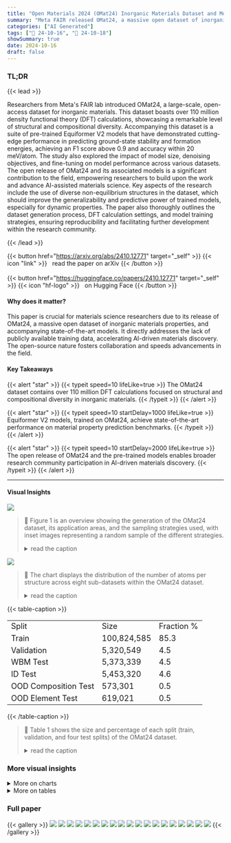 ```yaml
---
title: "Open Materials 2024 (OMat24) Inorganic Materials Dataset and Models"
summary: "Meta FAIR released OMat24, a massive open dataset of inorganic materials with 110M+ DFT calculations and state-of-the-art Equiformer V2 models, accelerating AI-driven materials discovery."
categories: ["AI Generated"]
tags: ["🔖 24-10-16", "🤗 24-10-18"]
showSummary: true
date: 2024-10-16
draft: false
---
```


### TL;DR


{{< lead >}}

Researchers from Meta's FAIR lab introduced OMat24, a large-scale, open-access dataset for inorganic materials.  This dataset boasts over 110 million density functional theory (DFT) calculations, showcasing a remarkable level of structural and compositional diversity.  Accompanying this dataset is a suite of pre-trained Equiformer V2 models that have demonstrated cutting-edge performance in predicting ground-state stability and formation energies, achieving an F1 score above 0.9 and accuracy within 20 meV/atom.  The study also explored the impact of model size, denoising objectives, and fine-tuning on model performance across various datasets. The open release of OMat24 and its associated models is a significant contribution to the field, empowering researchers to build upon the work and advance AI-assisted materials science.  Key aspects of the research include the use of diverse non-equilibrium structures in the dataset, which should improve the generalizability and predictive power of trained models, especially for dynamic properties.  The paper also thoroughly outlines the dataset generation process, DFT calculation settings, and model training strategies, ensuring reproducibility and facilitating further development within the research community.

{{< /lead >}}


{{< button href="https://arxiv.org/abs/2410.12771" target="_self" >}}
{{< icon "link" >}} &nbsp; read the paper on arXiv
{{< /button >}}
<br><br>
{{< button href="https://huggingface.co/papers/2410.12771" target="_self" >}}
{{< icon "hf-logo" >}} &nbsp; on Hugging Face
{{< /button >}}

#### Why does it matter?
This paper is crucial for materials science researchers due to its release of OMat24, a massive open dataset of inorganic materials properties, and accompanying state-of-the-art models.  It directly addresses the lack of publicly available training data, accelerating AI-driven materials discovery.  The open-source nature fosters collaboration and speeds advancements in the field.
#### Key Takeaways

{{< alert "star" >}}
{{< typeit speed=10 lifeLike=true >}} The OMat24 dataset contains over 110 million DFT calculations focused on structural and compositional diversity in inorganic materials. {{< /typeit >}}
{{< /alert >}}

{{< alert "star" >}}
{{< typeit speed=10 startDelay=1000 lifeLike=true >}} Equiformer V2 models, trained on OMat24, achieve state-of-the-art performance on material property prediction benchmarks. {{< /typeit >}}
{{< /alert >}}

{{< alert "star" >}}
{{< typeit speed=10 startDelay=2000 lifeLike=true >}} The open release of OMat24 and the pre-trained models enables broader research community participation in AI-driven materials discovery. {{< /typeit >}}
{{< /alert >}}

------
#### Visual Insights



![](figures/figures_2_0.png)

> 🔼 Figure 1 is an overview showing the generation of the OMat24 dataset, its application areas, and the sampling strategies used, with inset images representing a random sample of the different strategies.
> <details>
> <summary>read the caption</summary>
> Figure 1 Overview of the OMat24 dataset generation, application areas, and sampling strategies. Inset images are a random sample across the different sampling strategies.
> </details>





![](charts/charts_4_0.png)

> 🔼 The chart displays the distribution of the number of atoms per structure across eight sub-datasets within the OMat24 dataset.
> <details>
> <summary>read the caption</summary>
> Figure 4 Histogram of number of atoms per structure per sub-dataset in OMat-24 dataset.
> </details>





{{< table-caption >}}
<table id='6' style='font-size:18px'><tr><td>Split</td><td>Size</td><td>Fraction %</td></tr><tr><td>Train</td><td>100,824,585</td><td>85.3</td></tr><tr><td>Validation</td><td>5,320,549</td><td>4.5</td></tr><tr><td>WBM Test</td><td>5,373,339</td><td>4.5</td></tr><tr><td>ID Test</td><td>5,453,320</td><td>4.6</td></tr><tr><td>OOD Composition Test</td><td>573,301</td><td>0.5</td></tr><tr><td>OOD Element Test</td><td>619,021</td><td>0.5</td></tr></table>{{< /table-caption >}}

> 🔼 Table 1 shows the size and percentage of each split (train, validation, and four test splits) of the OMat24 dataset.
> <details>
> <summary>read the caption</summary>
> Table 1 Size of the OMat24 train, validation and test dataset splits.
> </details>



### More visual insights



<details>
<summary>More on charts
</summary>


![](charts/charts_4_1.png "🔼 Figure 5 Energy, forces norm and maximum absolute stress densities for all sub-datasets in OMat-24.")

> 🔼 The figure shows the distributions of energy, forces norm and maximum absolute stress for eight different subsets of the OMat24 dataset.
> <details>
> <summary>read the caption</summary>
> Figure 5 Energy, forces norm and maximum absolute stress densities for all sub-datasets in OMat-24.
> </details>


![](charts/charts_4_2.png "🔼 Figure 2 (a) Energy per atom, forces norm and max absolute stress element distributions for MPtrj, Alexandria and OMat24 datasets. (b) Distribution of elements in the OMat24 dataset.")

> 🔼 The chart displays the distributions of energy per atom, force norm, and maximum absolute stress for the MPtrj, Alexandria, and OMat24 datasets, along with the distribution of elements in the OMat24 dataset.
> <details>
> <summary>read the caption</summary>
> Figure 2 (a) Energy per atom, forces norm and max absolute stress element distributions for MPtrj, Alexandria and OMat24 datasets. (b) Distribution of elements in the OMat24 dataset.
> </details>


![](charts/charts_4_3.png "🔼 Figure 2 (a) Energy per atom, forces norm and max absolute stress element distributions for MPtrj, Alexandria and OMat24 datasets. (b) Distribution of elements in the OMat24 dataset.")

> 🔼 The chart displays the distributions of energy per atom, forces norm, and maximum absolute stress for three datasets (MPtrj, Alexandria, and OMat24), along with the distribution of elements present in the OMat24 dataset.
> <details>
> <summary>read the caption</summary>
> Figure 2 (a) Energy per atom, forces norm and max absolute stress element distributions for MPtrj, Alexandria and OMat24 datasets. (b) Distribution of elements in the OMat24 dataset.
> </details>


![](charts/charts_5_0.png "🔼 Figure 3 Formation energy taken directly from the WBM dataset 46 and formation energy calculated from DFT calculations with OMat DFT settings. Outliers are primarily elements with updated psuedopotentials.")

> 🔼 The chart is a parity plot showing the strong correlation between formation energies calculated using the Materials Project (MP) DFT settings and the Open Materials 2024 (OMat24) DFT settings.
> <details>
> <summary>read the caption</summary>
> Figure 3 Formation energy taken directly from the WBM dataset 46 and formation energy calculated from DFT calculations with OMat DFT settings. Outliers are primarily elements with updated psuedopotentials.
> </details>


![](charts/charts_15_0.png "🔼 Figure 5 Energy, forces norm and maximum absolute stress densities for all sub-datasets in OMat-24.")

> 🔼 Figure 5 shows the distributions of total energy, force norm, and stress for eight different sampling strategies used to generate the OMat24 dataset.
> <details>
> <summary>read the caption</summary>
> Figure 5 Energy, forces norm and maximum absolute stress densities for all sub-datasets in OMat-24.
> </details>


![](charts/charts_16_0.png "🔼 Figure 2 (a) Energy per atom, forces norm and max absolute stress element distributions for MPtrj, Alexandria and OMat24 datasets. (b) Distribution of elements in the OMat24 dataset.")

> 🔼 The chart displays the distributions of energy, forces, and stress for three datasets (MPtrj, Alexandria, and OMat24), along with the elemental distribution within the OMat24 dataset.
> <details>
> <summary>read the caption</summary>
> Figure 2 (a) Energy per atom, forces norm and max absolute stress element distributions for MPtrj, Alexandria and OMat24 datasets. (b) Distribution of elements in the OMat24 dataset.
> </details>


![](charts/charts_16_1.png "🔼 Figure 2 (a) Energy per atom, forces norm and max absolute stress element distributions for MPtrj, Alexandria and OMat24 datasets. (b) Distribution of elements in the OMat24 dataset.")

> 🔼 The chart displays the distributions of energy, forces, and stress in the OMat24 dataset, along with a comparison to other datasets, and shows the elemental distribution within the OMat24 dataset.
> <details>
> <summary>read the caption</summary>
> Figure 2 (a) Energy per atom, forces norm and max absolute stress element distributions for MPtrj, Alexandria and OMat24 datasets. (b) Distribution of elements in the OMat24 dataset.
> </details>


</details>



<details>
<summary>More on tables
</summary>


{{< table-caption >}}
<table id='5' style='font-size:20px'><tr><td>Model</td><td># of Parameters</td><td>Throughput (Samples / GPU sec. (MPtrj)</td></tr><tr><td>eqV2-S (small)</td><td>31,207,434</td><td>9.4</td></tr><tr><td>eqV2-M (medium)</td><td>86,589,068</td><td>7.4</td></tr><tr><td>eqV2-L (large)</td><td>153, 7698,68</td><td>4.9</td></tr></table>{{< /table-caption >}}
> 🔼 {{ table.description }}
> <details>
> <summary>read the caption</summary>
> {{ table.caption }}
> </details>


> Table 2 presents the number of parameters and inference throughput for three different sizes of Equiformer V2 models.


{{< table-caption >}}
<table id='5' style='font-size:18px'><tr><td>Model</td><td>Energy ↓</td><td>Forces ↓</td><td>Stress ↓</td><td>Forces COS ↑</td></tr><tr><td>eqV2-S</td><td>11</td><td>49.2</td><td>2.4</td><td>0.985</td></tr><tr><td>eqV2-M</td><td>10</td><td>44.8</td><td>2.3</td><td>0.986</td></tr><tr><td>eqV2-L</td><td>9.6</td><td>43.1</td><td>2.3</td><td>0.987</td></tr></table>{{< /table-caption >}}
> 🔼 {{ table.description }}
> <details>
> <summary>read the caption</summary>
> {{ table.caption }}
> </details>


> Table 3 presents the validation mean absolute error metrics for three different sizes of the equiformer V2 models trained solely on the OMat24 dataset, showing energy errors in meV/atom, force errors in meV/Å, stress errors in meV/Å³, and forces cosine similarity.


{{< table-caption >}}
<table id='3' style='font-size:14px'><tr><td>Model</td><td>eqV2-L-DeNS</td><td>eqV2-M-DeNS</td><td>eqV2-S-DeNS</td><td>eqV2-S</td><td>ORB MPtrj</td><td>SevenNet</td><td>MACE</td></tr><tr><td>F1 ↑</td><td>0.823</td><td>0.818</td><td>0.815</td><td>0.77</td><td>0.765</td><td>0.724</td><td>0.669</td></tr><tr><td>DAF ↑</td><td>5.184</td><td>5.109</td><td>5.042</td><td>4.64</td><td>4.702</td><td>4.252</td><td>3.777</td></tr><tr><td>Precision ↑</td><td>0.792</td><td>0.781</td><td>0.771</td><td>0.709</td><td>0.719</td><td>0.65</td><td>0.577</td></tr><tr><td>Recall ↑</td><td>0.856</td><td>0.858</td><td>0.864</td><td>0.841</td><td>0.817</td><td>0.818</td><td>0.796</td></tr><tr><td>Accuracy ↑</td><td>0.944</td><td>0.942</td><td>0.941</td><td>0.926</td><td>0.922</td><td>0.904</td><td>0.878</td></tr><tr><td>TPR ↑</td><td>0.856</td><td>0.858</td><td>0.864</td><td>0.841</td><td>0.817</td><td>0.818</td><td>0.796</td></tr><tr><td>FPR ↓</td><td>0.041</td><td>0.044</td><td>0.047</td><td>0.063</td><td>0.059</td><td>0.081</td><td>0.107</td></tr><tr><td>TNR ↑</td><td>0.959</td><td>0.956</td><td>0.953</td><td>0.937</td><td>0.941</td><td>0.919</td><td>0.893</td></tr><tr><td>FNR ↓</td><td>0.144</td><td>0.142</td><td>0.136</td><td>0.159</td><td>0.183</td><td>0.182</td><td>0.204</td></tr><tr><td>MAE ↓</td><td>35</td><td>35</td><td>36</td><td>42</td><td>45</td><td>48</td><td>57</td></tr><tr><td>RMSE ↓</td><td>82</td><td>82</td><td>85</td><td>87</td><td>91</td><td>92</td><td>101</td></tr><tr><td>R2 ↑</td><td>0.802</td><td>0.803</td><td>0.788</td><td>0.778</td><td>0.756</td><td>0.75</td><td>0.697</td></tr></table>{{< /table-caption >}}
> 🔼 {{ table.description }}
> <details>
> <summary>read the caption</summary>
> {{ table.caption }}
> </details>


> Table 5 presents Matbench-Discovery benchmark results for compliant models trained solely on the MPtrj dataset, showing various metrics such as F1 score, precision, recall, accuracy, and error rates.


{{< table-caption >}}
<table id='1' style='font-size:14px'><tr><td>Model Pre-train Dataset Fine-tune Dataset</td><td>eqV2-M OMat MPtrj-sAlex</td><td>eqV2-M OMat MPtrj</td><td>eqV2-S OMat MPtrj-sAlex</td><td>eqV2-S OMat MPtrj</td><td>eqV2-L OC20 MPtrj</td><td>eqV2-S OC20 MPtrj</td><td>ORB</td><td>MatterSim</td><td>GNoME</td></tr><tr><td>F1 ↑</td><td>0.916</td><td>0.909</td><td>0.901</td><td>0.89</td><td>0.86</td><td>0.837</td><td>0.88</td><td>0.859</td><td>0.829</td></tr><tr><td>DAF ↑</td><td>6.040</td><td>5.948</td><td>5.902</td><td>5.752</td><td>5.639</td><td>5.392</td><td>6.041</td><td>5.646</td><td>5.523</td></tr><tr><td>Precision ↑</td><td>0.923</td><td>0.909</td><td>0.902</td><td>0.879</td><td>0.862</td><td>0.824</td><td>0.924</td><td>0.863</td><td>0.844</td></tr><tr><td>Recall ↑</td><td>0.91</td><td>0.909</td><td>0.9</td><td>0.901</td><td>0.858</td><td>0.849</td><td>0.841</td><td>0.856</td><td>0.814</td></tr><tr><td>Accuracy ↑</td><td>0.974</td><td>0.973</td><td>0.97</td><td>0.966</td><td>0.957</td><td>0.951</td><td>0.965</td><td>0.957</td><td>0.955</td></tr><tr><td>TPR ↑</td><td>0.91</td><td>0.909</td><td>0.9</td><td>0.901</td><td>0.858</td><td>0.849</td><td>0.841</td><td>0.856</td><td>0.814</td></tr><tr><td>FPR ↓</td><td>0.014</td><td>0.017</td><td>0.018</td><td>0.023</td><td>0.025</td><td>0.033</td><td>0.013</td><td>0.025</td><td>0.028</td></tr><tr><td>TNR ↑</td><td>0.986</td><td>0.983</td><td>0.982</td><td>0.977</td><td>0.975</td><td>0.967</td><td>0.987</td><td>0.975</td><td>0.972</td></tr><tr><td>FNR ↓</td><td>0.09</td><td>0.091</td><td>0.1</td><td>0.099</td><td>0.142</td><td>0.151</td><td>0.159</td><td>0.144</td><td>0.186</td></tr><tr><td>MAE ↓</td><td>20</td><td>21</td><td>24</td><td>26</td><td>29</td><td>33</td><td>28</td><td>26</td><td>35</td></tr><tr><td>RMSE ↓</td><td>72</td><td>72</td><td>80</td><td>81</td><td>78</td><td>80</td><td>77</td><td>80</td><td>85</td></tr><tr><td>R2 ↑</td><td>0.848</td><td>0.849</td><td>0.811</td><td>0.807</td><td>0.823</td><td>0.81</td><td>0.824</td><td>0.812</td><td>0.785</td></tr></table>{{< /table-caption >}}
> 🔼 {{ table.description }}
> <details>
> <summary>read the caption</summary>
> {{ table.caption }}
> </details>


> Table 6 presents the Matbench-Discovery benchmark results for non-compliant models, showing performance metrics such as F1 score, MAE, and RMSE on the unique prototype split.


{{< table-caption >}}
<table id='3' style='font-size:16px'><tr><td>Hyper-parameters</td><td>eqV2-S</td><td>eqV2-M</td><td>eqV2-L</td></tr><tr><td>Maximum degree Lmax</td><td>4</td><td>6</td><td>6</td></tr><tr><td>Maximum order Mmax</td><td>2</td><td>4</td><td>3</td></tr><tr><td>Number of Transformer blocks</td><td>8</td><td>10</td><td>20</td></tr><tr><td>Cutoff radius (A)</td><td>12</td><td>12</td><td>12</td></tr><tr><td>Maximum number of neighbors</td><td>20</td><td>20</td><td>20</td></tr><tr><td>Number of radial bases</td><td>600</td><td>600</td><td>600</td></tr><tr><td>Dimension of hidden scalar features in radial functions dedge</td><td>(0, 128)</td><td>(0, 128)</td><td>(0, 128)</td></tr><tr><td>Embedding dimension dembed</td><td>(4, 128)</td><td>(6, 128)</td><td>(6, 128)</td></tr><tr><td>f⌀i dimension dattn hidden</td><td>(4, 64)</td><td>(6, 64)</td><td>(6, 64)</td></tr><tr><td>Number of attention heads h</td><td>8</td><td>8</td><td>8</td></tr><tr><td>f⌀ dimension dattn alpha</td><td>(0, 64)</td><td>(0, 64)</td><td>(0, 64)</td></tr><tr><td>Value dimension dattn value</td><td>(4, 16)</td><td>(6, 16)</td><td>(6, 16)</td></tr><tr><td>Hidden dimension in feed forward networks dffn</td><td>(4, 128)</td><td>(6, 128)</td><td>(6, 128)</td></tr><tr><td>Resolution of point samples R</td><td>18</td><td>18</td><td>18</td></tr></table>{{< /table-caption >}}
> 🔼 {{ table.description }}
> <details>
> <summary>read the caption</summary>
> {{ table.caption }}
> </details>


> Table 7 shows the hyperparameters used for the different sizes of the Equiformer V2 models used in the paper.


{{< table-caption >}}
<table id='5' style='font-size:14px'><tr><td>Hyper-parameters</td><td>MPTrj training</td><td>OMat training</td><td>MPTrj Fine-tuning</td><td>MPTrj+sAlex Fine-tuning</td></tr><tr><td>Optimizer</td><td>AdamW</td><td>AdamW</td><td>AdamW</td><td>AdamW</td></tr><tr><td>Learning rate scheduling</td><td>Cosine</td><td>Cosine</td><td>Cosine</td><td>Cosine</td></tr><tr><td>Warmup epochs</td><td>0.1</td><td>0.01</td><td>0.1</td><td>0.1</td></tr><tr><td>Warmup factor</td><td>0.2</td><td>0.2</td><td>0.2</td><td>0.2</td></tr><tr><td>Maximum learning rate</td><td>2 x 10-4</td><td>2 X 10-4</td><td>2 x 10-4</td><td>2 x 10-4</td></tr><tr><td>Minimum learning rate factor</td><td>0.01</td><td>0.01</td><td>0.01</td><td>0.01</td></tr><tr><td>Batch size</td><td>512</td><td>512</td><td>256</td><td>256</td></tr><tr><td>Number of epochs</td><td>150</td><td>2</td><td>32</td><td>8</td></tr><tr><td>Gradient clipping norm threshold</td><td>100</td><td>100</td><td>100</td><td>100</td></tr><tr><td>Model EMA decay</td><td>0.999</td><td>0.999</td><td>0.999</td><td>0.999</td></tr><tr><td>Weight decay</td><td>1 x 10-3</td><td>1 X 10-3</td><td>1 x 10-3</td><td>1 x 10-3</td></tr><tr><td>Dropout rate</td><td>0.1</td><td>0.1</td><td>0.1</td><td>0.1</td></tr><tr><td>Stochastic depth</td><td>0.1</td><td>0.1</td><td>0.1</td><td>0.1</td></tr><tr><td>Energy loss coefficient</td><td>20</td><td>20</td><td>20</td><td>20</td></tr><tr><td>Force loss coefficient</td><td>20</td><td>20</td><td>10</td><td>10</td></tr><tr><td>Stress loss coefficient</td><td>5</td><td>5</td><td>1</td><td>1</td></tr><tr><td>DeNS settings</td><td></td><td></td><td></td><td></td></tr><tr><td>Probability of optimizing DeNS</td><td>0.5</td><td>0.25</td><td></td><td>-</td></tr><tr><td>Standard deviation of Gaussian noise</td><td>0.1</td><td>0.1</td><td></td><td></td></tr><tr><td>DeNS loss coefficient</td><td>10</td><td>10</td><td>-</td><td>-</td></tr></table>{{< /table-caption >}}
> 🔼 {{ table.description }}
> <details>
> <summary>read the caption</summary>
> {{ table.caption }}
> </details>


> Table 8 presents the hyperparameters used for training the EquiformerV2 models with different dataset settings.


{{< table-caption >}}
<table id='3' style='font-size:14px'><tr><td>model</td><td>energy ↓</td><td>forces ↓</td><td>stress ↓</td><td>forces cos ↑</td></tr><tr><td>eqV2-S</td><td>12.4</td><td>32.22</td><td>1.55</td><td>0.72</td></tr><tr><td>eqV2-S-DeNS</td><td>11.43</td><td>31.67</td><td>1.44</td><td>0.72</td></tr><tr><td>eqV2-M-DeNS</td><td>11.17</td><td>31.46</td><td>1.48</td><td>0.728</td></tr><tr><td>eqV2-L-DeNS</td><td>10.58</td><td>30.48</td><td>1.47</td><td>0.738</td></tr></table>{{< /table-caption >}}
> 🔼 {{ table.description }}
> <details>
> <summary>read the caption</summary>
> {{ table.caption }}
> </details>


> Table 9 presents the validation mean absolute error metrics for models trained only on the MPtrj dataset, showing energy, forces, stress errors, and forces cosine similarity.


{{< table-caption >}}
<table id='5' style='font-size:14px'><tr><td>model</td><td>energy (meV/atom) ↓</td><td>forces (meV/A) ↓</td><td>stress (meV/A3) ↓</td><td>forces cos ↑</td></tr><tr><td>eqV2-S-OMat-MP</td><td>8.52</td><td>23.86</td><td>1.3</td><td>0.764</td></tr><tr><td>eqV2-L-OMat-MP</td><td>7.99</td><td>22.63</td><td>1.28</td><td>0.777</td></tr></table>{{< /table-caption >}}
> 🔼 {{ table.description }}
> <details>
> <summary>read the caption</summary>
> {{ table.caption }}
> </details>


> Table 10 presents the validation metrics for fine-tuning OMat pre-trained models on the MPtrj dataset, showing energy, forces, stress, and forces cosine metrics.


{{< table-caption >}}
<table id='10' style='font-size:14px'><tr><td>Model</td><td>eqV2-L-DeNS</td><td>eqV2-M-DeNS</td><td>eqV2-S-DeNS</td><td>eqV2-S</td></tr><tr><td>F1 ↑</td><td>0.806</td><td>0.8</td><td>0.798</td><td>0.758</td></tr><tr><td>DAF ↑</td><td>4.497</td><td>4.414</td><td>4.362</td><td>4.053</td></tr><tr><td>Precision ↑</td><td>0.772</td><td>0.757</td><td>0.748</td><td>0.696</td></tr><tr><td>Recall ↑</td><td>0.844</td><td>0.847</td><td>0.855</td><td>0.833</td></tr><tr><td>Accuracy ↑</td><td>0.931</td><td>0.929</td><td>0.927</td><td>0.912</td></tr><tr><td>TPR ↑</td><td>0.844</td><td>0.847</td><td>0.855</td><td>0.833</td></tr><tr><td>FPR ↓</td><td>0.052</td><td>0.056</td><td>0.059</td><td>0.076</td></tr><tr><td>TNR ↑</td><td>0.948</td><td>0.944</td><td>0.941</td><td>0.924</td></tr><tr><td>FNR ↓</td><td>0.156</td><td>0.153</td><td>0.145</td><td>0.167</td></tr><tr><td>MAE ↓</td><td>34</td><td>34</td><td>35</td><td>41</td></tr><tr><td>RMSE ↓</td><td>81</td><td>81</td><td>84</td><td>85</td></tr><tr><td>R2 ↑</td><td>0.798</td><td>0.8</td><td>0.785</td><td>0.777</td></tr></table>{{< /table-caption >}}
> 🔼 {{ table.description }}
> <details>
> <summary>read the caption</summary>
> {{ table.caption }}
> </details>


> The table shows the size and fraction of the OMat24 dataset split into training, validation, and four different test sets.


{{< table-caption >}}
<table id='1' style='font-size:14px'><tr><td>Model</td><td>eqV2-L-DeNS</td><td>eqV2-M-DeNS</td><td>eqV2-S-DeNS</td><td>eqV2-S</td></tr><tr><td>F1 ↑</td><td>0.985</td><td>0.984</td><td>0.983</td><td>0.974</td></tr><tr><td>DAF ↑</td><td>6.347</td><td>6.33</td><td>6.326</td><td>6.21</td></tr><tr><td>Precision ↑</td><td>0.97</td><td>0.968</td><td>0.967</td><td>0.949</td></tr><tr><td>Accuracy ↑</td><td>0.97</td><td>0.968</td><td>0.967</td><td>0.949</td></tr><tr><td>MAE ↓</td><td>30</td><td>28</td><td>31</td><td>37</td></tr><tr><td>RMSE ↓</td><td>91</td><td>79</td><td>91</td><td>94</td></tr><tr><td>R2 ↑</td><td>0.821</td><td>0.865</td><td>0.823</td><td>0.812</td></tr></table>{{< /table-caption >}}
> 🔼 {{ table.description }}
> <details>
> <summary>read the caption</summary>
> {{ table.caption }}
> </details>


> Table 12 presents the Matbench-Discovery benchmark results of compliant models trained only on the MPtrj dataset, focusing on the 10K most stable materials.


{{< table-caption >}}
<table id='3' style='font-size:14px'><tr><td>Model Pre-train Dataset</td><td>eqV2-M OMat MPtrj-sAlex</td><td>eqV2-M OMat MPtrj</td><td>eqV2-S OMat MPtrj-sAlex</td><td>eqV2-S OMat MPtrj</td><td>eqV2-L OC20 MPtrj</td><td>eqV2-S OC20 MPtrj</td></tr><tr><td>Fine-tune Dataset F1 ↑</td><td>0.895</td><td>0.887</td><td>0.88</td><td>0.868</td><td>0.84</td><td>0.817</td></tr><tr><td>DAF ↑</td><td>5.24</td><td>5.143</td><td>5.106</td><td>4.942</td><td>4.874</td><td>4.661</td></tr><tr><td>Precision ↑</td><td>0.899</td><td>0.882</td><td>0.876</td><td>0.848</td><td>0.836</td><td></td></tr><tr><td>Recall ↑</td><td></td><td></td><td></td><td>0.888</td><td></td><td>0.8</td></tr><tr><td>Accuracy ↑</td><td>0.892</td><td>0.892</td><td>0.884</td><td></td><td>0.843</td><td>0.835</td></tr><tr><td>TPR ↑</td><td>0.964</td><td>0.962 0.892</td><td>0.959 0.884</td><td>0.954 0.888</td><td>0.946 0.843</td><td>0.938 0.835</td></tr><tr><td>FPR ↓</td><td>0.892 0.021</td><td>0.025</td><td>0.026</td><td>0.033</td><td>0.034</td><td>0.043</td></tr><tr><td>TNR ↑</td><td>0.979</td><td>0.975</td><td>0.974</td><td>0.967</td><td>0.966</td><td>0.957</td></tr><tr><td>FNR ↓</td><td>0.108</td><td>0.108</td><td>0.116</td><td>0.112</td><td>0.157</td><td>0.165</td></tr><tr><td>MAE ↓</td><td>0.02</td><td>0.021</td><td>0.024</td><td>0.025</td><td>0.028</td><td>0.032</td></tr><tr><td>RMSE ↓</td><td>0.071</td><td>0.071</td><td>0.079</td><td>0.08</td><td>0.076</td><td>0.079</td></tr><tr><td>R2 ↑</td><td>0.843</td><td>0.843</td><td>0.809</td><td>0.804</td><td>0.819</td><td>0.807</td></tr></table>{{< /table-caption >}}
> 🔼 {{ table.description }}
> <details>
> <summary>read the caption</summary>
> {{ table.caption }}
> </details>


> Table 6 presents the Matbench-Discovery benchmark results for non-compliant models, showing their performance on the unique prototype split with MAE and RMSE in eV/atom.


{{< table-caption >}}
<table id='5' style='font-size:14px'><tr><td>Model Pre-train Dataset Fine-tune Dataset</td><td>eqV2-M OMat MPtrj-sAlex</td><td>eqV2-M OMat MPtrj</td><td>eqV2-S OMat MPtrj-sAlex</td><td>eqV2-S OMat MPtrj</td><td>eqV2-L OC20 MPtrj</td><td>eqV2-S OC20 MPtrj</td></tr><tr><td>F1 ↑</td><td>0.987</td><td>0.987</td><td>0.99</td><td>0.991</td><td>0.989</td><td>0.987</td></tr><tr><td>DAF ↑</td><td>6.368</td><td>6.37</td><td>6.413</td><td>6.424</td><td>6.399</td><td>6.368</td></tr><tr><td>Precision ↑</td><td>0.974</td><td>0.974</td><td>0.98</td><td>0.982</td><td>0.978</td><td>0.974</td></tr><tr><td>Accuracy ↑</td><td>0.974</td><td>0.974</td><td>0.98</td><td>0.982</td><td>0.978</td><td>0.974</td></tr><tr><td>MAE ↓</td><td>17</td><td>17</td><td>16</td><td>17</td><td>26</td><td>28</td></tr><tr><td>RMSE ↓</td><td>72</td><td>71</td><td>61</td><td>63</td><td>95</td><td>91</td></tr><tr><td>R2 ↑</td><td>0.887</td><td>0.889</td><td>0.917</td><td>0.91</td><td>0.806</td><td>0.824</td></tr></table>{{< /table-caption >}}
> 🔼 {{ table.description }}
> <details>
> <summary>read the caption</summary>
> {{ table.caption }}
> </details>


> Table 14 presents the Matbench-Discovery benchmark results of non-compliant models, focusing on the 10K materials predicted to be most stable, showing metrics such as F1 score, DAF, precision, accuracy, MAE, and RMSE.


</details>


### Full paper

{{< gallery >}}
<img src="paper_images/1.png" class="grid-w50 md:grid-w33 xl:grid-w25" />
<img src="paper_images/2.png" class="grid-w50 md:grid-w33 xl:grid-w25" />
<img src="paper_images/3.png" class="grid-w50 md:grid-w33 xl:grid-w25" />
<img src="paper_images/4.png" class="grid-w50 md:grid-w33 xl:grid-w25" />
<img src="paper_images/5.png" class="grid-w50 md:grid-w33 xl:grid-w25" />
<img src="paper_images/6.png" class="grid-w50 md:grid-w33 xl:grid-w25" />
<img src="paper_images/7.png" class="grid-w50 md:grid-w33 xl:grid-w25" />
<img src="paper_images/8.png" class="grid-w50 md:grid-w33 xl:grid-w25" />
<img src="paper_images/9.png" class="grid-w50 md:grid-w33 xl:grid-w25" />
<img src="paper_images/10.png" class="grid-w50 md:grid-w33 xl:grid-w25" />
<img src="paper_images/11.png" class="grid-w50 md:grid-w33 xl:grid-w25" />
<img src="paper_images/12.png" class="grid-w50 md:grid-w33 xl:grid-w25" />
<img src="paper_images/13.png" class="grid-w50 md:grid-w33 xl:grid-w25" />
<img src="paper_images/14.png" class="grid-w50 md:grid-w33 xl:grid-w25" />
<img src="paper_images/15.png" class="grid-w50 md:grid-w33 xl:grid-w25" />
<img src="paper_images/16.png" class="grid-w50 md:grid-w33 xl:grid-w25" />
<img src="paper_images/17.png" class="grid-w50 md:grid-w33 xl:grid-w25" />
<img src="paper_images/18.png" class="grid-w50 md:grid-w33 xl:grid-w25" />
<img src="paper_images/19.png" class="grid-w50 md:grid-w33 xl:grid-w25" />
{{< /gallery >}}